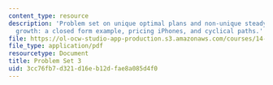 ```yaml
---
content_type: resource
description: 'Problem set on unique optimal plans and non-unique steady states, optimal
  growth: a closed form example, pricing iPhones, and cyclical paths.'
file: https://ol-ocw-studio-app-production.s3.amazonaws.com/courses/14-451-dynamic-optimization-methods-with-applications-fall-2009/3cc76fb7d321d16eb12dfae8a085d4f0_MIT14_451F09_pset3.pdf
file_type: application/pdf
resourcetype: Document
title: Problem Set 3
uid: 3cc76fb7-d321-d16e-b12d-fae8a085d4f0
---
```

